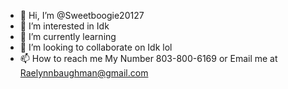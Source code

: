 - 👋 Hi, I’m @Sweetboogie20127
- 👀 I’m interested in  Idk
- 🌱 I’m currently learning
- 💞️ I’m looking to collaborate on Idk lol
- 📫 How to reach me  My Number 803-800-6169 or Email me at Raelynnbaughman@gmail.com

<!---
Sweetboogie20127/Sweetboogie20127 is a ✨ special ✨ repository because its `README.md` (this file) appears on your GitHub profile.
You can click the Preview link to take a look at your changes.
--->
